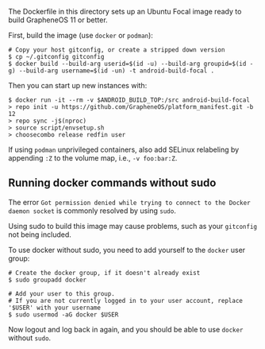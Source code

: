 The Dockerfile in this directory sets up an Ubuntu Focal image ready to build
GrapheneOS 11 or better.

First, build the image (use `docker` or `podman`):
```
# Copy your host gitconfig, or create a stripped down version
$ cp ~/.gitconfig gitconfig
$ docker build --build-arg userid=$(id -u) --build-arg groupid=$(id -g) --build-arg username=$(id -un) -t android-build-focal .
```

Then you can start up new instances with:
```
$ docker run -it --rm -v $ANDROID_BUILD_TOP:/src android-build-focal
> repo init -u https://github.com/GrapheneOS/platform_manifest.git -b 12
> repo sync -j$(nproc)
> source script/envsetup.sh
> choosecombo release redfin user 
```
If using `podman` unprivileged containers, also add SELinux relabeling by appending `:Z` to the
volume map, i.e., `-v foo:bar:Z`.

## Running docker commands without sudo
The error `Got permission denied while trying to connect to the Docker daemon socket` is commonly resolved by using `sudo`.

Using sudo to build this image may cause problems, such as your `gitconfig` not being included.

To use docker without sudo, you need to add yourself to the `docker` user group:

```
# Create the docker group, if it doesn't already exist
$ sudo groupadd docker

# Add your user to this group.
# If you are not currently logged in to your user account, replace '$USER' with your username
$ sudo usermod -aG docker $USER
```
Now logout and log back in again, and you should be able to use `docker` without `sudo`.
